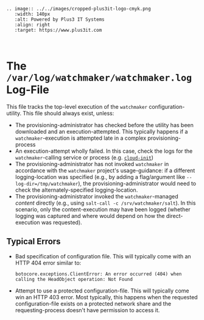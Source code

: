 ```{eval-rst}
.. image:: ../../images/cropped-plus3it-logo-cmyk.png
   :width: 140px
   :alt: Powered by Plus3 IT Systems
   :align: right
   :target: https://www.plus3it.com
```
<br>

# The `/var/log/watchmaker/watchmaker.log` Log-File

This file tracks the top-level execution of the `watchmaker` configuration-utility. This file should always exist, unless:

- The provisioning-administrator has checked before the utility has been downloaded and an execution-attempted. This typically happens if a `watchmaker`-execution is attempted late in a complex provisioning-process
- An execution-attempt wholly failed. In this case, check the logs for the `watchmaker`-calling service or process (e.g. [`cloud-init`](cloud-init.log.md))
- The provisioning-administrator has not invoked `watchmaker` in accordance with the `watchmaker` project's usage-guidance: if a different logging-location was specified (e.g., by adding a flag/argument like `--log-dir=/tmp/watchmaker`), the provisioning-administrator would need to check the alternately-specified logging-location.
- The provisioning-administrator invoked the `watchmaker`-managed _content_ directly (e.g., using `salt-call -c /srv/watchmaker/salt`). In this scenario, only the content-execution may have been logged (whether logging was captured and where would depend on how the direct-execution was requested).

## Typical Errors

* Bad specification of configuration file. This will typically come with an HTTP 404 error similar to:
    ~~~
    botocore.exceptions.ClientError: An error occurred (404) when calling the HeadObject operation: Not Found
    ~~~
* Attempt to use a protected configuration-file. This will typically come win an HTTP 403 error. Most typically, this happens when the requested configuration-file exists on a protected network share and the requesting-process doesn't have permission to access it.

